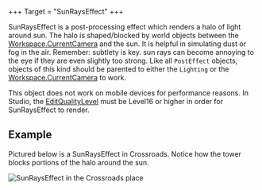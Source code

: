 +++
Target = "SunRaysEffect"
+++

SunRaysEffect is a post-processing effect which renders a halo of light around sun. The halo is shaped/blocked by world objects between the [Workspace.CurrentCamera](https://developer.roblox.com/api-reference/property/Workspace/CurrentCamera) and the sun. It is helpful in simulating dust or fog in the air. Remember: subtlety is key. sun rays can become annoying to the eye if they are even slightly too strong. Like all `PostEffect` objects, objects of this kind should be parented to either the `Lighting` or the [Workspace.CurrentCamera](https://developer.roblox.com/api-reference/property/Workspace/CurrentCamera) to work.This object does not work on mobile devices for performance reasons. In Studio, the [EditQualityLevel](https://developer.roblox.com/api-reference/property/RenderSettings/EditQualityLevel) must be Level16 or higher in order for SunRaysEffect to render.## ExamplePictured below is a SunRaysEffect in Crossroads. Notice how the tower blocks portions of the halo around the sun.![SunRaysEffect in the Crossroads place](https://developer.roblox.com/assets/5b2db36179099e4b58a77443/Sunrays.jpg)